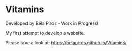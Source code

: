 # Vitamins
Developed by Bela Piros - Work in Progress!

My first attempt to develop a website.

Please take a look at: https://belapiros.github.io/Vitamins/
